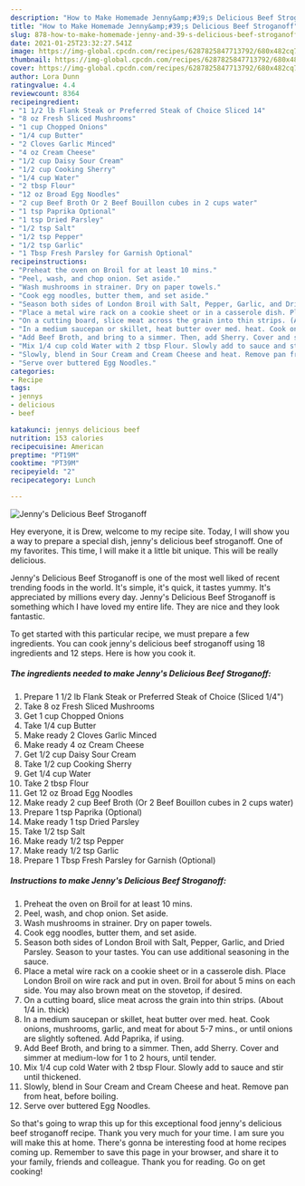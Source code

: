 ```yaml
---
description: "How to Make Homemade Jenny&amp;#39;s Delicious Beef Stroganoff"
title: "How to Make Homemade Jenny&amp;#39;s Delicious Beef Stroganoff"
slug: 878-how-to-make-homemade-jenny-and-39-s-delicious-beef-stroganoff
date: 2021-01-25T23:32:27.541Z
image: https://img-global.cpcdn.com/recipes/6287825847713792/680x482cq70/jennys-delicious-beef-stroganoff-recipe-main-photo.jpg
thumbnail: https://img-global.cpcdn.com/recipes/6287825847713792/680x482cq70/jennys-delicious-beef-stroganoff-recipe-main-photo.jpg
cover: https://img-global.cpcdn.com/recipes/6287825847713792/680x482cq70/jennys-delicious-beef-stroganoff-recipe-main-photo.jpg
author: Lora Dunn
ratingvalue: 4.4
reviewcount: 8364
recipeingredient:
- "1 1/2 lb Flank Steak or Preferred Steak of Choice Sliced 14"
- "8 oz Fresh Sliced Mushrooms"
- "1 cup Chopped Onions"
- "1/4 cup Butter"
- "2 Cloves Garlic Minced"
- "4 oz Cream Cheese"
- "1/2 cup Daisy Sour Cream"
- "1/2 cup Cooking Sherry"
- "1/4 cup Water"
- "2 tbsp Flour"
- "12 oz Broad Egg Noodles"
- "2 cup Beef Broth Or 2 Beef Bouillon cubes in 2 cups water"
- "1 tsp Paprika Optional"
- "1 tsp Dried Parsley"
- "1/2 tsp Salt"
- "1/2 tsp Pepper"
- "1/2 tsp Garlic"
- "1 Tbsp Fresh Parsley for Garnish Optional"
recipeinstructions:
- "Preheat the oven on Broil for at least 10 mins."
- "Peel, wash, and chop onion. Set aside."
- "Wash mushrooms in strainer. Dry on paper towels."
- "Cook egg noodles, butter them, and set aside."
- "Season both sides of London Broil with Salt, Pepper, Garlic, and Dried Parsley. Season to your tastes. You can use additional seasoning in the sauce."
- "Place a metal wire rack on a cookie sheet or in a casserole dish. Place London Broil on wire rack and put in oven. Broil for about 5 mins on each side. You may also brown meat on the stovetop, if desired."
- "On a cutting board, slice meat across the grain into thin strips. (About 1/4 in. thick)"
- "In a medium saucepan or skillet, heat butter over med. heat. Cook onions, mushrooms, garlic, and meat for about 5-7 mins., or until onions are slightly softened. Add Paprika, if using."
- "Add Beef Broth, and bring to a simmer. Then, add Sherry. Cover and simmer at medium-low for 1 to 2 hours, until tender."
- "Mix 1/4 cup cold Water with 2 tbsp Flour. Slowly add to sauce and stir until thickened."
- "Slowly, blend in Sour Cream and Cream Cheese and heat. Remove pan from heat, before boiling."
- "Serve over buttered Egg Noodles."
categories:
- Recipe
tags:
- jennys
- delicious
- beef

katakunci: jennys delicious beef 
nutrition: 153 calories
recipecuisine: American
preptime: "PT19M"
cooktime: "PT39M"
recipeyield: "2"
recipecategory: Lunch

---
```



![Jenny&#39;s Delicious Beef Stroganoff](https://img-global.cpcdn.com/recipes/6287825847713792/680x482cq70/jennys-delicious-beef-stroganoff-recipe-main-photo.jpg)

Hey everyone, it is Drew, welcome to my recipe site. Today, I will show you a way to prepare a special dish, jenny&#39;s delicious beef stroganoff. One of my favorites. This time, I will make it a little bit unique. This will be really delicious.

Jenny&#39;s Delicious Beef Stroganoff is one of the most well liked of recent trending foods in the world. It's simple, it's quick, it tastes yummy. It's appreciated by millions every day. Jenny&#39;s Delicious Beef Stroganoff is something which I have loved my entire life. They are nice and they look fantastic.




To get started with this particular recipe, we must prepare a few ingredients. You can cook jenny&#39;s delicious beef stroganoff using 18 ingredients and 12 steps. Here is how you cook it.

<!--inarticleads1-->

##### The ingredients needed to make Jenny&#39;s Delicious Beef Stroganoff:

1. Prepare 1 1/2 lb Flank Steak or Preferred Steak of Choice (Sliced 1/4&#34;)
1. Take 8 oz Fresh Sliced Mushrooms
1. Get 1 cup Chopped Onions
1. Take 1/4 cup Butter
1. Make ready 2 Cloves Garlic Minced
1. Make ready 4 oz Cream Cheese
1. Get 1/2 cup Daisy Sour Cream
1. Take 1/2 cup Cooking Sherry
1. Get 1/4 cup Water
1. Take 2 tbsp Flour
1. Get 12 oz Broad Egg Noodles
1. Make ready 2 cup Beef Broth (Or 2 Beef Bouillon cubes in 2 cups water)
1. Prepare 1 tsp Paprika (Optional)
1. Make ready 1 tsp Dried Parsley
1. Take 1/2 tsp Salt
1. Make ready 1/2 tsp Pepper
1. Make ready 1/2 tsp Garlic
1. Prepare 1 Tbsp Fresh Parsley for Garnish (Optional)




<!--inarticleads2-->

##### Instructions to make Jenny&#39;s Delicious Beef Stroganoff:

1. Preheat the oven on Broil for at least 10 mins.
1. Peel, wash, and chop onion. Set aside.
1. Wash mushrooms in strainer. Dry on paper towels.
1. Cook egg noodles, butter them, and set aside.
1. Season both sides of London Broil with Salt, Pepper, Garlic, and Dried Parsley. Season to your tastes. You can use additional seasoning in the sauce.
1. Place a metal wire rack on a cookie sheet or in a casserole dish. Place London Broil on wire rack and put in oven. Broil for about 5 mins on each side. You may also brown meat on the stovetop, if desired.
1. On a cutting board, slice meat across the grain into thin strips. (About 1/4 in. thick)
1. In a medium saucepan or skillet, heat butter over med. heat. Cook onions, mushrooms, garlic, and meat for about 5-7 mins., or until onions are slightly softened. Add Paprika, if using.
1. Add Beef Broth, and bring to a simmer. Then, add Sherry. Cover and simmer at medium-low for 1 to 2 hours, until tender.
1. Mix 1/4 cup cold Water with 2 tbsp Flour. Slowly add to sauce and stir until thickened.
1. Slowly, blend in Sour Cream and Cream Cheese and heat. Remove pan from heat, before boiling.
1. Serve over buttered Egg Noodles.




So that's going to wrap this up for this exceptional food jenny&#39;s delicious beef stroganoff recipe. Thank you very much for your time. I am sure you will make this at home. There's gonna be interesting food at home recipes coming up. Remember to save this page in your browser, and share it to your family, friends and colleague. Thank you for reading. Go on get cooking!
